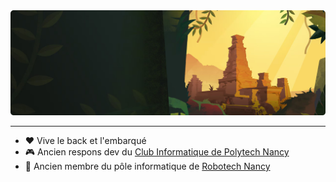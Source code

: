 <div align="center">
  <img src="./banner.png" />
</div>

---

- ❤️ Vive le back et l'embarqué
- 🎮 Ancien respons dev du [Club Informatique de Polytech Nancy](https://github.com/CI-Polytech-Nancy)
- 🤖 Ancien membre du pôle informatique de [Robotech Nancy](https://github.com/RobotechNancy)

